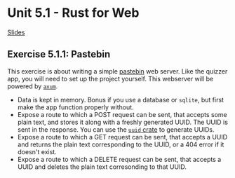 # Unit 5.1 - Rust for Web

<a href="/slides/5_1/" target="_blank">Slides</a>

## Exercise 5.1.1: Pastebin

This exercise is about writing a simple [pastebin](https://en.wikipedia.org/wiki/Pastebin) web server. Like the quizzer app, you will need to set up the project yourself. This webserver will be powered by [`axum`](https://lib.rs/crates/axum).

- Data is kept in memory. Bonus if you use a database or `sqlite`, but first make the app function properly without.
- Expose a route to which a POST request can be sent, that accepts some plain text, and stores it along with a freshly generated UUID. The UUID is sent in the response. You can use the [`uuid` crate](https://docs.rs/uuid/latest/uuid/) to generate UUIDs.
- Expose a route to which a GET request can be sent, that accepts a UUID and returns the plain text corresponding to the UUID, or a 404 error if it doesn't exist.
- Expose a route to which a DELETE request can be sent, that accepts a UUID and deletes the plain text corresonding to that UUID.
